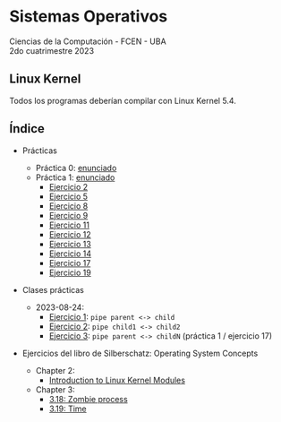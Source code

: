 # Sistemas Operativos

Ciencias de la Computación - FCEN - UBA\
2do cuatrimestre 2023

## Linux Kernel

Todos los programas deberían compilar con Linux Kernel 5.4.

## Índice

- Prácticas
  - Práctica 0: [enunciado](prácticas/p0/p0.pdf)
  - Práctica 1: [enunciado](prácticas/p1/p1.pdf)
    - [Ejercicio 2](prácticas/p1/ej02.md)
    - [Ejercicio 5](prácticas/p1/ej05)
    - [Ejercicio 8](prácticas/p1/ej08)
    - [Ejercicio 9](prácticas/p1/ej09.md)
    - [Ejercicio 11](prácticas/p1/ej11.md)
    - [Ejercicio 12](prácticas/p1/ej12.md)
    - [Ejercicio 13](prácticas/p1/ej13.md)
    - [Ejercicio 14](prácticas/p1/ej14.md)
    - [Ejercicio 17](prácticas/p1/ej17)
    - [Ejercicio 19](prácticas/p1/ej19)

- Clases prácticas
  - 2023-08-24:
    - [Ejercicio 1](prácticas/2023-08-24/ej01): `pipe parent <-> child`
    - [Ejercicio 2](prácticas/2023-08-24/ej02): `pipe child1 <-> child2`
    - [Ejercicio 3](prácticas/p1/ej17): `pipe parent <-> childN` (práctica 1 / ejercicio 17)

- Ejercicios del libro de Silberschatz: Operating System Concepts
  - Chapter 2:
    - [Introduction to Linux Kernel Modules](os-concepts/chapter02/kernel_modules)
  - Chapter 3:
    - [3.18: Zombie process](os-concepts/chapter03/3.18)
    - [3.19: Time](os-concepts/chapter03/3.19)

